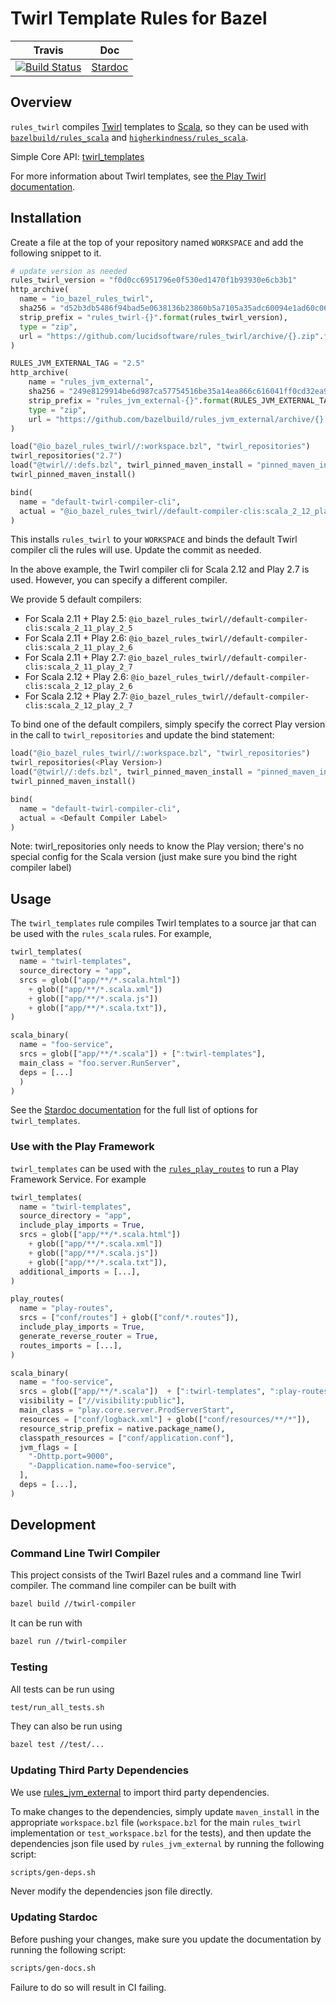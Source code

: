 # Twirl Template Rules for Bazel

| Travis | Doc
| --- | --- |
| [![Build Status](https://api.travis-ci.org/lucidsoftware/rules_twirl.svg?branch=master)](https://travis-ci.org/lucidsoftware/rules_twirl/branches) | [Stardoc](docs/stardoc/twirl.md) |

## Overview
`rules_twirl` compiles [Twirl](https://github.com/playframework/twirl) templates to [Scala](http://www.scala-lang.org/), so they can be used with [`bazelbuild/rules_scala`](https://github.com/bazelbuild/rules_scala) and [`higherkindness/rules_scala`](https://github.com/higherkindness/rules_scala).

Simple Core API: [twirl_templates](docs/stardoc/twirl.md)

For more information about Twirl templates, see [the Play Twirl documentation](https://www.playframework.com/documentation/latest/ScalaTemplates#the-template-engine).

## Installation
Create a file at the top of your repository named `WORKSPACE` and add the following snippet to it.

```python
# update version as needed
rules_twirl_version = "f0d0cc6951796e0f530ed1470f1b93930e6cb3b1"
http_archive(
  name = "io_bazel_rules_twirl",
  sha256 = "d52b3db5486f94bad5e0638136b23860b5a7105a35adc60094e1ad60c06c38dc",
  strip_prefix = "rules_twirl-{}".format(rules_twirl_version),
  type = "zip",
  url = "https://github.com/lucidsoftware/rules_twirl/archive/{}.zip".format(rules_twirl_version),
)

RULES_JVM_EXTERNAL_TAG = "2.5"
http_archive(
    name = "rules_jvm_external",
    sha256 = "249e8129914be6d987ca57754516be35a14ea866c616041ff0cd32ea94d2f3a1",
    strip_prefix = "rules_jvm_external-{}".format(RULES_JVM_EXTERNAL_TAG),
    type = "zip",
    url = "https://github.com/bazelbuild/rules_jvm_external/archive/{}.zip".format(RULES_JVM_EXTERNAL_TAG),
)

load("@io_bazel_rules_twirl//:workspace.bzl", "twirl_repositories")
twirl_repositories("2.7")
load("@twirl//:defs.bzl", twirl_pinned_maven_install = "pinned_maven_install")
twirl_pinned_maven_install()

bind(
  name = "default-twirl-compiler-cli",
  actual = "@io_bazel_rules_twirl//default-compiler-clis:scala_2_12_play_2_7"
)
```

This installs `rules_twirl` to your `WORKSPACE` and binds the default Twirl compiler cli the rules will use. Update the commit as needed.

In the above example, the Twirl compiler cli for Scala 2.12 and Play 2.7 is used. However, you can specify a different compiler.

We provide 5 default compilers:

- For Scala 2.11 + Play 2.5: `@io_bazel_rules_twirl//default-compiler-clis:scala_2_11_play_2_5`
- For Scala 2.11 + Play 2.6: `@io_bazel_rules_twirl//default-compiler-clis:scala_2_11_play_2_6`
- For Scala 2.11 + Play 2.7: `@io_bazel_rules_twirl//default-compiler-clis:scala_2_11_play_2_7`
- For Scala 2.12 + Play 2.6: `@io_bazel_rules_twirl//default-compiler-clis:scala_2_12_play_2_6`
- For Scala 2.12 + Play 2.7: `@io_bazel_rules_twirl//default-compiler-clis:scala_2_12_play_2_7`

To bind one of the default compilers, simply specify the correct Play version in the call to `twirl_repositories` and update the bind statement:
```python
load("@io_bazel_rules_twirl//:workspace.bzl", "twirl_repositories")
twirl_repositories(<Play Version>)
load("@twirl//:defs.bzl", twirl_pinned_maven_install = "pinned_maven_install")
twirl_pinned_maven_install()

bind(
  name = "default-twirl-compiler-cli",
  actual = <Default Compiler Label>
)
```

Note: twirl_repositories only needs to know the Play version; there's no special config for the Scala version (just make sure you bind the right compiler label)

## Usage
The `twirl_templates` rule compiles Twirl templates to a source jar that can be used with the `rules_scala` rules. For example,

```python
twirl_templates(
  name = "twirl-templates",
  source_directory = "app",
  srcs = glob(["app/**/*.scala.html"])
    + glob(["app/**/*.scala.xml"])
    + glob(["app/**/*.scala.js"])
    + glob(["app/**/*.scala.txt"]),
)

scala_binary(
  name = "foo-service",
  srcs = glob(["app/**/*.scala"]) + [":twirl-templates"],
  main_class = "foo.server.RunServer",
  deps = [...]
  )
)
```

See the [Stardoc documentation](docs/stardoc/twirl.md) for the full list of options for `twirl_templates`.

### Use with the Play Framework
`twirl_templates` can be used with the [`rules_play_routes`](https://github.com/lucidsoftware/rules_play_routes) to run a Play Framework Service. For example

```python
twirl_templates(
  name = "twirl-templates",
  source_directory = "app",
  include_play_imports = True,
  srcs = glob(["app/**/*.scala.html"])
    + glob(["app/**/*.scala.xml"])
    + glob(["app/**/*.scala.js"])
    + glob(["app/**/*.scala.txt"]),
  additional_imports = [...],
)

play_routes(
  name = "play-routes",
  srcs = ["conf/routes"] + glob(["conf/*.routes"]),
  include_play_imports = True,
  generate_reverse_router = True,
  routes_imports = [...],
)

scala_binary(
  name = "foo-service",
  srcs = glob(["app/**/*.scala"])  + [":twirl-templates", ":play-routes"],
  visibility = ["//visibility:public"],
  main_class = "play.core.server.ProdServerStart",
  resources = ["conf/logback.xml"] + glob(["conf/resources/**/*"]),
  resource_strip_prefix = native.package_name(),
  classpath_resources = ["conf/application.conf"],
  jvm_flags = [
  	"-Dhttp.port=9000",
  	"-Dapplication.name=foo-service",
  ],
  deps = [...],
)
```

## Development
### Command Line Twirl Compiler
This project consists of the Twirl Bazel rules and a command line Twirl compiler. The command line compiler can be built with
```bash
bazel build //twirl-compiler
```

It can be run with
```bash
bazel run //twirl-compiler
```

### Testing
All tests can be run using

```bash
test/run_all_tests.sh
```

They can also be run using
```bash
bazel test //test/...
```

### Updating Third Party Dependencies
We use [rules_jvm_external](https://github.com/bazelbuild/rules_jvm_external) to import third party dependencies.

To make changes to the dependencies, simply update `maven_install` in the appropriate `workspace.bzl` file (`workspace.bzl` for the main `rules_twirl` implementation or `test_workspace.bzl` for the tests), and then update the dependencies json file used by `rules_jvm_external` by running the following script:
```bash
scripts/gen-deps.sh
```
Never modify the dependencies json file directly.

### Updating Stardoc
Before pushing your changes, make sure you update the documentation by running the following script:
```bash
scripts/gen-docs.sh
```
Failure to do so will result in CI failing.
